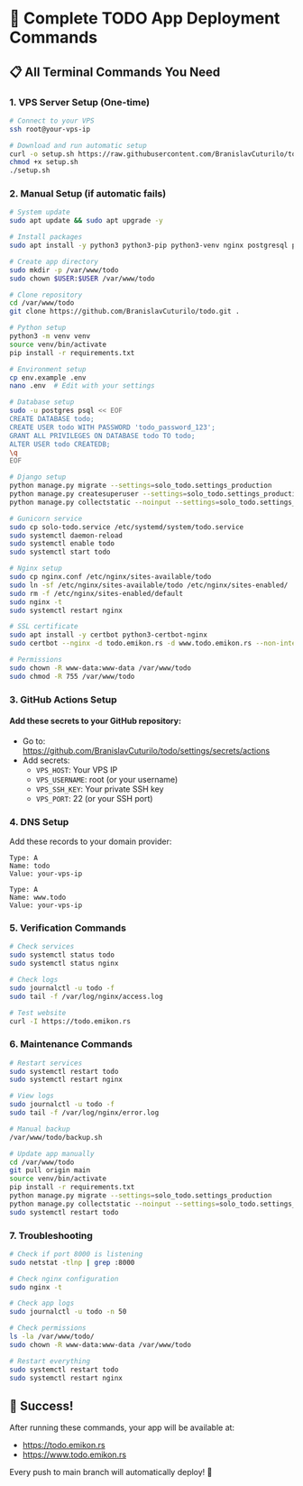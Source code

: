 # 🚀 Complete TODO App Deployment Commands

## 📋 All Terminal Commands You Need

### 1. VPS Server Setup (One-time)

```bash
# Connect to your VPS
ssh root@your-vps-ip

# Download and run automatic setup
curl -o setup.sh https://raw.githubusercontent.com/BranislavCuturilo/todo/main/setup.sh
chmod +x setup.sh
./setup.sh
```

### 2. Manual Setup (if automatic fails)

```bash
# System update
sudo apt update && sudo apt upgrade -y

# Install packages
sudo apt install -y python3 python3-pip python3-venv nginx postgresql postgresql-contrib git curl

# Create app directory
sudo mkdir -p /var/www/todo
sudo chown $USER:$USER /var/www/todo

# Clone repository
cd /var/www/todo
git clone https://github.com/BranislavCuturilo/todo.git .

# Python setup
python3 -m venv venv
source venv/bin/activate
pip install -r requirements.txt

# Environment setup
cp env.example .env
nano .env  # Edit with your settings

# Database setup
sudo -u postgres psql << EOF
CREATE DATABASE todo;
CREATE USER todo WITH PASSWORD 'todo_password_123';
GRANT ALL PRIVILEGES ON DATABASE todo TO todo;
ALTER USER todo CREATEDB;
\q
EOF

# Django setup
python manage.py migrate --settings=solo_todo.settings_production
python manage.py createsuperuser --settings=solo_todo.settings_production
python manage.py collectstatic --noinput --settings=solo_todo.settings_production

# Gunicorn service
sudo cp solo-todo.service /etc/systemd/system/todo.service
sudo systemctl daemon-reload
sudo systemctl enable todo
sudo systemctl start todo

# Nginx setup
sudo cp nginx.conf /etc/nginx/sites-available/todo
sudo ln -sf /etc/nginx/sites-available/todo /etc/nginx/sites-enabled/
sudo rm -f /etc/nginx/sites-enabled/default
sudo nginx -t
sudo systemctl restart nginx

# SSL certificate
sudo apt install -y certbot python3-certbot-nginx
sudo certbot --nginx -d todo.emikon.rs -d www.todo.emikon.rs --non-interactive --agree-tos --email your-email@example.com

# Permissions
sudo chown -R www-data:www-data /var/www/todo
sudo chmod -R 755 /var/www/todo
```

### 3. GitHub Actions Setup

#### Add these secrets to your GitHub repository:
- Go to: https://github.com/BranislavCuturilo/todo/settings/secrets/actions
- Add secrets:
  - `VPS_HOST`: Your VPS IP
  - `VPS_USERNAME`: root (or your username)
  - `VPS_SSH_KEY`: Your private SSH key
  - `VPS_PORT`: 22 (or your SSH port)

### 4. DNS Setup

Add these records to your domain provider:
```
Type: A
Name: todo
Value: your-vps-ip

Type: A
Name: www.todo  
Value: your-vps-ip
```

### 5. Verification Commands

```bash
# Check services
sudo systemctl status todo
sudo systemctl status nginx

# Check logs
sudo journalctl -u todo -f
sudo tail -f /var/log/nginx/access.log

# Test website
curl -I https://todo.emikon.rs
```

### 6. Maintenance Commands

```bash
# Restart services
sudo systemctl restart todo
sudo systemctl restart nginx

# View logs
sudo journalctl -u todo -f
sudo tail -f /var/log/nginx/error.log

# Manual backup
/var/www/todo/backup.sh

# Update app manually
cd /var/www/todo
git pull origin main
source venv/bin/activate
pip install -r requirements.txt
python manage.py migrate --settings=solo_todo.settings_production
python manage.py collectstatic --noinput --settings=solo_todo.settings_production
sudo systemctl restart todo
```

### 7. Troubleshooting

```bash
# Check if port 8000 is listening
sudo netstat -tlnp | grep :8000

# Check nginx configuration
sudo nginx -t

# Check app logs
sudo journalctl -u todo -n 50

# Check permissions
ls -la /var/www/todo/
sudo chown -R www-data:www-data /var/www/todo

# Restart everything
sudo systemctl restart todo
sudo systemctl restart nginx
```

## 🎯 Success!

After running these commands, your app will be available at:
- https://todo.emikon.rs
- https://www.todo.emikon.rs

Every push to main branch will automatically deploy! 🚀



